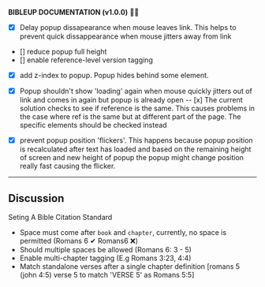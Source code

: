 **BIBLEUP DOCUMENTATION (v1.0.0)** 📖💡
- [x] Delay popup dissapearance when mouse leaves link. This helps to prevent quick dissappearance when mouse jitters away from link
- [] reduce popup full height
- [] enable reference-level version tagging
- [x] add z-index to popup. Popup hides behind some element.
- [x] Popup shouldn't show 'loading' again when mouse quickly jitters out of link and comes in again but popup is already open
-- [x] The current solution checks to see if reference is the same. This causes problems in the case where ref is the same but at different part of the page. The specific elements should be checked instead

- [x] prevent popup position 'flickers'. This happens because popup position is recalculated after text has loaded and based on the remaining height of screen and new height of popup the popup might change position really fast causing the flicker.

---
## Discussion
Seting A Bible Citation Standard
- Space must come after `book` and `chapter`, currently, no space is permitted (Romans 6 ✔ Romans6 ❌)
- Should multiple spaces be allowed (Romans 6: 3 - 5)
- Enable multi-chapter tagging (E.g Romans 3:23, 4:4)
- Match standalone verses after a single chapter definition [romans 5  (john 4:5) verse 5 to match 'VERSE 5' as Romans 5:5]
